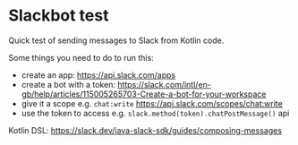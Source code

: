 # Slackbot test

Quick test of sending messages to Slack from Kotlin code.

Some things you need to do to run this:

- create an app: https://api.slack.com/apps
- create a bot with a token: https://slack.com/intl/en-gb/help/articles/115005265703-Create-a-bot-for-your-workspace
- give it a scope e.g. `chat:write` https://api.slack.com/scopes/chat:write
- use the token to access e.g. `slack.method(token).chatPostMessage()` api

Kotlin DSL: https://slack.dev/java-slack-sdk/guides/composing-messages
